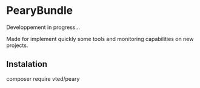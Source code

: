 PearyBundle
========================

Developpement in progress...

Made for implement quickly some tools and monitoring capabilities on new projects.

Instalation
-----------

composer require vted/peary